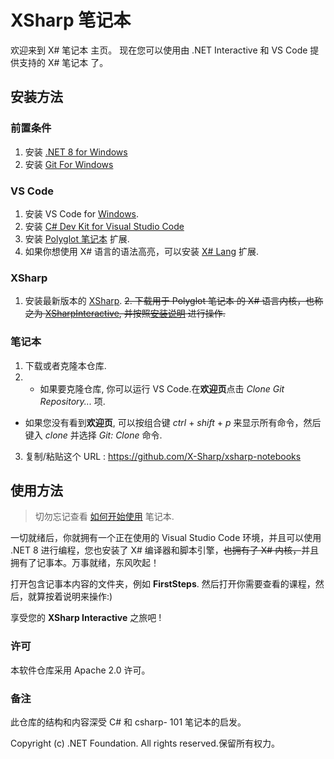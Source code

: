 # XSharp 笔记本
欢迎来到 X# 笔记本 主页。
现在您可以使用由 .NET Interactive 和 VS Code 提供支持的 X# 笔记本 了。 

## 安装方法

### 前置条件
1. 安装 [.NET 8 for Windows](https://dotnet.microsoft.com/zh-cn/download/dotnet/8.0)
2. 安装 [Git For Windows](https://git-scm.com/download/win)

### VS Code
1. 安装 VS Code for [Windows](https://code.visualstudio.com/Download).
2. 安装 [C# Dev Kit for Visual Studio Code](https://marketplace.visualstudio.com/items?itemName=ms-dotnettools.csdevkit)
3. 安装 [Polyglot 笔记本](https://marketplace.visualstudio.com/items?itemName=ms-dotnettools.dotnet-interactive-vscode) 扩展.
4. 如果你想使用 X# 语言的语法高亮，可以安装 [X# Lang](https://marketplace.visualstudio.com/items?itemName=InfomindsAG.xsharp-lang) 扩展.

### XSharp
1. 安装最新版本的 [XSharp](https://www.xsharp.eu/itm-downloads?folder=installers).
~~2. 下载用于 Polyglot 笔记本 的 X# 语言内核，也称之为 [XSharpInteractive](https://github.com/X-Sharp/XSharpInteractive), 并按照[安装说明](https://github.com/X-Sharp/XSharpInteractive/blob/main/README.md) 进行操作.~~

### 笔记本
1. 下载或者克隆本仓库.
2. - 如果要克隆仓库, 你可以运行 VS Code.在**欢迎页**点击 *Clone Git Repository...* 项.
- 如果您没有看到**欢迎页**, 可以按组合键 *ctrl* + *shift* + *p* 来显示所有命令，然后键入 *clone* 并选择 *Git: Clone* 命令.
3. 复制/粘贴这个 URL : https://github.com/X-Sharp/xsharp-notebooks

## 使用方法

> 切勿忘记查看 [如何开始使用](HowToStart_CN.ipynb) 笔记本.

一切就绪后，你就拥有一个正在使用的 Visual Studio Code 环境，并且可以使用 .NET 8 进行编程，您也安装了 X# 编译器和脚本引擎，~~也拥有了 X# 内核，~~并且拥有了记事本。万事就绪，东风吹起！ 

打开包含记事本内容的文件夹，例如 **FirstSteps**.  然后打开你需要查看的课程，然后，就算按着说明来操作:)

享受您的 **XSharp Interactive** 之旅吧 !


### 许可

本软件仓库采用 Apache 2.0 许可。

### 备注

此仓库的结构和内容深受 C# 和 csharp- 101 笔记本的启发。

 Copyright (c) .NET Foundation. All rights reserved.保留所有权力。


